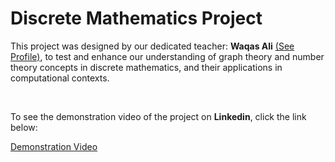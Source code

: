 <h1>Discrete Mathematics Project</h1>
<p> This project was designed by our dedicated teacher: <b>Waqas Ali</b> <a href=https://www.linkedin.com/in/waqas-ali-429922261/>(See Profile)</a>, to test and enhance our understanding of graph theory and number theory concepts in discrete mathematics, and their applications in computational contexts.</p>
<br>
<p>To see the demonstration video of the project on <b>Linkedin</b>, click the link below:</p>
<a href=https://www.linkedin.com/feed/update/urn:li:activity:7147897461481656320/>Demonstration Video</a>
